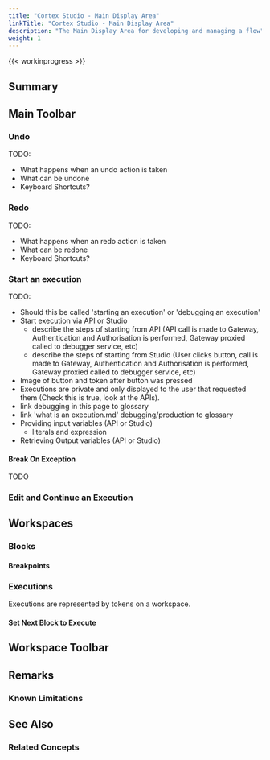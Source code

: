 ```yaml
---
title: "Cortex Studio - Main Display Area"
linkTitle: "Cortex Studio - Main Display Area"
description: "The Main Display Area for developing and managing a flow"
weight: 1
---
```


{{< workinprogress >}}

## Summary

## Main Toolbar

### Undo

TODO:

- What happens when an undo action is taken
- What can be undone
- Keyboard Shortcuts?

### Redo

TODO:

- What happens when an redo action is taken
- What can be redone
- Keyboard Shortcuts?

### Start an execution

TODO:

- Should this be called 'starting an execution' or 'debugging an execution'
- Start execution via API or Studio
  - describe the steps of starting from API (API call is made to Gateway, Authentication and Authorisation is performed, Gateway proxied called to debugger service, etc)
  - describe the steps of starting from Studio (User clicks button, call is made to Gateway, Authentication and Authorisation is performed, Gateway proxied called to debugger service, etc)
- Image of button and token after button was pressed
- Executions are private and only displayed to the user that requested them (Check this is true, look at the APIs).
- link debugging in this page to glossary
- link 'what is an execution.md' debugging/production to glossary
- Providing input variables (API or Studio)
  - literals and expression
- Retrieving Output variables (API or Studio)

#### Break On Exception

TODO

### Edit and Continue an Execution

## Workspaces

### Blocks

#### Breakpoints

### Executions

Executions are represented by tokens on a workspace.

#### Set Next Block to Execute

## Workspace Toolbar

## Remarks

### Known Limitations

## See Also

### Related Concepts
